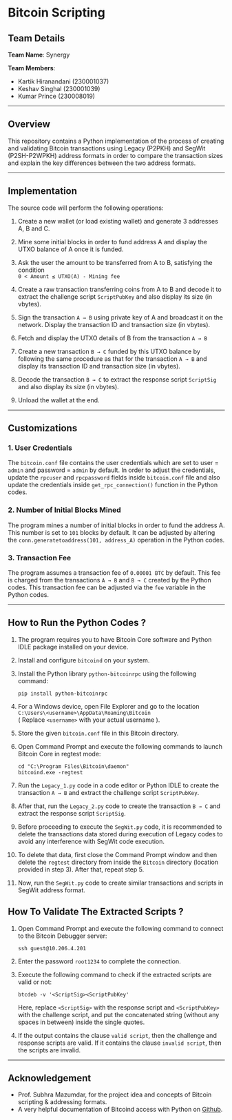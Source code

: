 


# Bitcoin Scripting
## Team Details

**Team Name**: Synergy

**Team Members**:
- Kartik Hiranandani (230001037)
- Keshav Singhal (230001039)
- Kumar Prince (230008019)

---
## Overview
This repository contains a Python implementation of  the process of creating and validating Bitcoin transactions using Legacy (P2PKH) and SegWit (P2SH-P2WPKH) address formats in order to compare the transaction sizes and explain the key differences between the two address formats.
  

---
## Implementation 

The source code will perform the following operations:
1. Create a new wallet (or load existing wallet) and generate 3 addresses A, B and C.
3. Mine some initial blocks in order to fund address A and display the UTXO balance of A once it is funded.
5. Ask the user the amount to be transferred from A to B, satisfying the condition<br>
   `0 < Amount ≤ UTXO(A) - Mining fee  `

4. Create a raw transaction transferring coins from A to B and decode it to extract the challenge script  `ScriptPubKey` and also display its size (in vbytes).
5. Sign the transaction `A → B` using private key of A and broadcast it on the network. 	Display the transaction ID and transaction size (in vbytes).
6. Fetch and display the UTXO details of B from the transaction `A → B`
7. Create a new transaction `B → C` funded by this UTXO balance by following the same procedure as that for the transaction `A → B` and display its transaction ID and transaction size (in vbytes).
8. Decode the transaction `B → C` to extract the response script `ScriptSig` and also display its size (in vbytes).
9. Unload the wallet at the end.

---
## Customizations
### 1. User Credentials
The `bitcoin.conf` file contains the user credentials which are set to user = `admin` and password = `admin` by default. In order to adjust the credentials, update the `rpcuser` and `rpcpassword` fields inside `bitcoin.conf` file and also update the credentials inside `get_rpc_connection()` function in the Python codes.  

### 2. Number of Initial Blocks Mined
The program mines a number of initial blocks in order to fund the address A. This number is set to `101` blocks by default. It can be adjusted by altering the         `conn.generatetoaddress(101, address_A)` operation in the Python codes.

### 3. Transaction Fee 
The program assumes a transaction fee of `0.00001 BTC` by default. This fee is charged from the transactions `A → B` and `B → C` created by the Python codes. This transaction fee can be adjusted via the `fee` variable in the Python codes.

---
## How to Run the Python Codes ?
1. The program requires you to have Bitcoin Core software and Python IDLE package installed on your device.
2. Install and configure `bitcoind` on your system.
3. Install the Python library `python-bitcoinrpc` using the following command:
   
	```
	pip install python-bitcoinrpc
	```
5. For a Windows device, open File Explorer and go to the location `C:\Users\<username>\AppData\Roaming\Bitcoin`<br>
   ( Replace `<username>` with your actual username ).
6. Store the given `bitcoin.conf` file in this Bitcoin directory.
7. Open Command Prompt and execute the following commands to launch Bitcoin Core in regtest mode:
   
	```
	cd "C:\Program Files\Bitcoin\daemon"
	bitcoind.exe -regtest
	```
8. Run the `Legacy_1.py` code in a code editor or Python IDLE to create the transaction `A → B` and extract the challenge script `ScriptPubKey`.
9. After that, run the `Legacy_2.py` code to create the transaction `B → C` and extract the response script `ScriptSig`.
10. Before proceeding to execute the `SegWit.py` code, it is recommended to delete the transactions data stored during execution of Legacy codes to avoid any interference with SegWit code execution.
11. To delete that data, first close the Command Prompt window and then delete the `regtest` directory from inside the `Bitcoin` directory (location provided in step 3). After that, repeat step 5.
12. Now, run the `SegWit.py` code to create similar transactions and scripts in SegWit address format.

## How To Validate The Extracted Scripts ?
1. Open  Command Prompt and execute the following command to connect to the Bitcoin Debugger server:
   
	```
	ssh guest@10.206.4.201
	```
3. Enter the password `root1234` to complete the connection.
4. Execute the following command to check if the extracted scripts are valid or not:
   
	```
	btcdeb -v '<ScriptSig><ScriptPubKey'
	```
	Here, replace `<ScriptSig>` with the response script and `<ScriptPubKey>` with the challenge script, and put the concatenated string (without any spaces in between) inside the single quotes.
6. If the output contains the clause `valid script`, then the challenge and response scripts are valid. If it contains the clause `invalid script`, then the scripts are invalid.
	


---
## Acknowledgement  
- Prof. Subhra Mazumdar, for the project idea and concepts of Bitcoin scripting & addressing formats.  
- A very helpful documentation of Bitcoind access with Python on [Github](https://github.com/BlockchainCommons/Learning-Bitcoin-from-the-Command-Line/blob/master/18_4_Accessing_Bitcoind_with_Python.md).  
